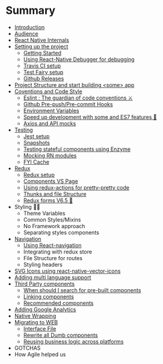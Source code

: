 # Summary

* [Introduction](README.md)
* [Audience](audience.md)
* [React Native Internals](./3-react-native-internals/react-native-internals.md)
* [Setting up the project](setting-up-the-project.md)
  * [Getting Started](setting-up-the-project/installing-react-native.md)
  * [Using React-Native Debugger for debugging](setting-up-the-project/using-react-native-debugger-for-debugging.md)
  * [Travis CI setup](setting-up-the-project/travis-ci-setup.md)
  * [Test Fairy setup](setting-up-the-project/test-fairy-setup.md)
  * [Github Releases](setting-up-the-project/github-releases.md)
* [Project Structure and start building &lt;some&gt; app](project-structure-and-start-building-some-app.md)
* [Coventions and Code Style](coventions-and-code-style.md)
  * [Eslint : The guardian of code conventions ⚔️](./6-conventions-and-code-style/eslint.md)
  * [Github Pre-push/Pre-commit Hooks](./6-conventions-and-code-style/git-pre-hooks.md)
  * [Environment Variables](./6-conventions-and-code-style/environment-variables.md)
  * [Speed up development with some and ES7 features 🤘](./6-conventions-and-code-style/es7-features.md)
  * [Axios and API mocks](6-conventions-and-code-style/axios-and-api-mocks.md)
* [Testing](testing.md)
  * [Jest setup](testing/jest-setup.md)
  * [Snapshots](testing/snapshots.md)
  * [Testing stateful components using Enzyme](testing/enzyme-testing.md)
  * [Mocking RN modules  ](testing/mocking-rn-modules.md)
  * [FYI Cache](testing/fyi-cache.md)
* [Redux](redux.md)
  * [Redux setup](redux/redux-setup.md)
  * [Components VS Page](redux/components-vs-page.md)
  * [Using redux-actions for pretty-pretty code](redux/using-redux-actions-for-pretty-pretty-code.md)
  * [Thunks and file Structure](redux/thunks-and-file-structure.md)
  * [Redux forms V6.5 🤘](redux/redux-forms-v65-d83e-dd18.md)
* Styling 💅🏻
  * Theme Variables
  * Common Styles/Mixins
  * No Framework approach
  * Separating styles components
* [Navigation](navigation.md)
  * [Using React-navigation](using-react-navigation.md)
  * Integrating with redux store
  * File Structure for routes
  * Styling headers
* [SVG Icons using react-native-vector-icons](svg-icons-using-react-native-vector-icons.md)
* [Adding multi language support](adding-multi-language-support.md)
* [Third Party components](third-party-components.md)
  * [When should I search for pre-built components](third-party-components/when-should-i-search-for-pre-built-components.md)
  * [Linking components](third-party-components/linking-components.md)
  * [Recommended components](third-party-components/recommended-components.md)
* [Adding Google Analytics](adding-google-analytics.md)
* [Native Wrapping](native-wrapping.md)
* [Migrating to WEB](migrating-to-web.md)
  * [Interface File](migrating-to-web/interface-file.md)
  * [Rewrite all Dumb components](migrating-to-web/rewrite-all-dumb-components.md)
  * [Reusing business logic across platforms](migrating-to-web/reusing-business-logic-across-platforms.md)
* GOTCHAS
* How Agile helped us

